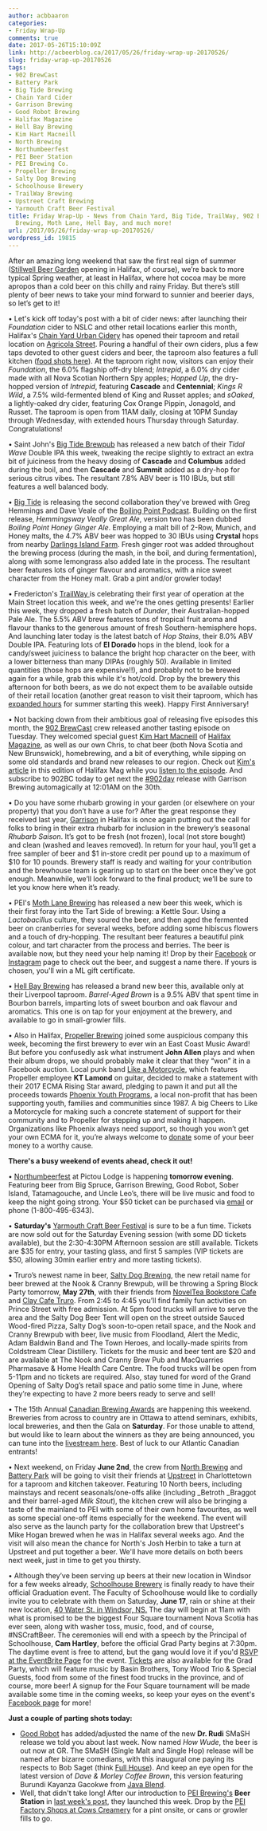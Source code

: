 ```yaml
---
author: acbbaaron
categories:
- Friday Wrap-Up
comments: true
date: 2017-05-26T15:10:09Z
link: http://acbeerblog.ca/2017/05/26/friday-wrap-up-20170526/
slug: friday-wrap-up-20170526
tags:
- 902 BrewCast
- Battery Park
- Big Tide Brewing
- Chain Yard Cider
- Garrison Brewing
- Good Robot Brewing
- Halifax Magazine
- Hell Bay Brewing
- Kim Hart Macneill
- North Brewing
- Northumbeerfest
- PEI Beer Station
- PEI Brewing Co.
- Propeller Brewing
- Salty Dog Brewing
- Schoolhouse Brewery
- TrailWay Brewing
- Upstreet Craft Brewing
- Yarmouth Craft Beer Festival
title: Friday Wrap-Up - News from Chain Yard, Big Tide, TrailWay, 902 BrewCast, Garrison
  Brewing, Moth Lane, Hell Bay, and much more!
url: /2017/05/26/friday-wrap-up-20170526/
wordpress_id: 19815
---
```


After an amazing long weekend that saw the first real sign of summer ([Stillwell Beer Garden](http://www.barstillwell.com/beergarden) opening in Halifax, of course), we’re back to more typical Spring weather, at least in Halifax, where hot cocoa may be more apropos than a cold beer on this chilly and rainy Friday. But there’s still plenty of beer news to take your mind forward to sunnier and beerier days, so let’s get to it!

• Let's kick off today's post with a bit of cider news: after launching their _Foundation_ cider to NSLC and other retail locations earlier this month, Halifax's [Chain Yard Urban Cidery](http://www.chainyardcider.com/) has opened their taproom and retail location on [Agricola Street](https://goo.gl/maps/zYwhuCxSbqs). Pouring a handful of their own ciders, plus a few taps devoted to other guest ciders and beer, the taproom also features a full kitchen ([food shots here](https://www.instagram.com/unchainedkitchen/)). At the taproom right now, visitors can enjoy their _Foundation_, the 6.0% flagship off-dry blend; _Intrepid_, a 6.0% dry cider made with all Nova Scotian Northern Spy apples; _Hopped Up_, the dry-hopped version of _Intrepid_, featuring **Cascade** and **Centennial**; _Kings R Wild_, a 7.5% wild-fermented blend of King and Russet apples; and _sOaked_, a lightly-oaked dry cider, featuring Cox Orange Pippin, Jonagold, and Russet. The taproom is open from 11AM daily, closing at 10PM Sunday through Wednesday, with extended hours Thursday through Saturday. Congratulations!

• Saint John's [Big Tide Brewpub](http://www.bigtidebrew.com/) has released a new batch of their _Tidal Wave_ Double IPA this week, tweaking the recipe slightly to extract an extra bit of juiciness from the heavy dosing of **Cascade** and **Columbus** added during the boil, and then **Cascade** and **Summit** added as a dry-hop for serious citrus vibes. The resultant 7.8% ABV beer is 110 IBUs, but still features a well balanced body.

• [Big Tide](http://www.bigtidebrew.com/) is releasing the second collaboration they've brewed with Greg Hemmings and Dave Veale of the [Boiling Point Podcast](http://www.hemmingscast.com/). Building on the first release, _Hemmingsway Veally Great Ale_, version two has been dubbed _Boiling Point Honey Ginger Ale_. Employing a malt bill of 2-Row, Munich, and Honey malts, the 4.7% ABV beer was hopped to 30 IBUs using **Crystal** hops from nearby [Darlings Island Farm](https://www.facebook.com/darlingsislandfarm/). Fresh ginger root was added throughout the brewing process (during the mash, in the boil, and during fermentation), along with some lemongrass also added late in the process. The resultant beer features lots of ginger flavour and aromatics, with a nice sweet character from the Honey malt. Grab a pint and/or growler today!

• Fredericton's [TrailWay ](http://www.trailwaybrewing.com/)is celebrating their first year of operation at the Main Street location this week, and we're the ones getting presents! Earlier this week, they dropped a fresh batch of _Dunder_, their Australian-hopped Pale Ale. The 5.5% ABV brew features tons of tropical fruit aroma and flavour thanks to the generous amount of fresh Southern-hemisphere hops. And launching later today is the latest batch of _Hop Stains_, their 8.0% ABV Double IPA. Featuring lots of **El Dorado** hops in the blend, look for a candy/sweet juiciness to balance the bright hop character on the beer, with a lower bitterness than many DIPAs (roughly 50). Available in limited quantities (those hops are expensive!!), and probably not to be brewed again for a while, grab this while it's hot/cold. Drop by the brewery this afternoon for both beers, as we do not expect them to be available outside of their retail location (another great reason to visit their taproom, which has [expanded hours](https://www.facebook.com/pg/trailwaybrewing/about/?ref=page_internal) for summer starting this week). Happy First Anniversary!

• Not backing down from their ambitious goal of releasing five episodes this month, the [902 BrewCast](http://www.902brewcast.com/) crew released another tasting episode on Tuesday. They welcomed special guest [Kim Hart Macneill](http://kimhartmacneill.ca/) of [Halifax Magazine](http://halifaxmag.com/), as well as our own Chris, to chat beer (both Nova Scotia and New Brunswick), homebrewing, and a bit of everything, while sipping on some old standards and brand new releases to our region. Check out [Kim's article](http://halifaxmag.com/food-wine-blog/must-try-beers-collaborating-with-902-brewcast/) in this edition of Halifax Mag while you [listen to the episode](https://902brewcast.simplecast.fm/23). And subscribe to 902BC today to get next the [#902day](https://twitter.com/search?f=tweets&vertical=default&q=%23902sday) release with Garrison Brewing automagically at 12:01AM on the 30th.

• Do you have some rhubarb growing in your garden (or elsewhere on your property) that you don’t have a use for? After the great response they received last year, [Garrison](http://garrisonbrewing.com/) in Halifax is once again putting out the call for folks to bring in their extra rhubarb for inclusion in the brewery’s seasonal _Rhubarb Saison_. It’s got to be fresh (not frozen), local (not store bought) and clean (washed and leaves removed). In return for your haul, you’ll get a free sampler of beer and $1 in-store credit per pound up to a maximum of $10 for 10 pounds. Brewery staff is ready and waiting for your contribution and the brewhouse team is gearing up to start on the beer once they’ve got enough. Meanwhile, we’ll look forward to the final product; we’ll be sure to let you know here when it’s ready.

• PEI's [Moth Lane Brewing](https://www.facebook.com/MothLaneBrewing/) has released a new beer this week, which is their first foray into the Tart Side of brewing: a Kettle Sour. Using a _Lactobacillus_ culture, they soured the beer, and then aged the fermented beer on cranberries for several weeks, before adding some hibiscus flowers and a touch of dry-hopping. The resultant beer features a beautiful pink colour, and tart character from the process and berries. The beer is available now, but they need your help naming it! Drop by their [Facebook](https://www.facebook.com/MothLaneBrewing/photos/a.472507026290726.1073741829.439691122905650/627651204109640/?type=3&theater) or [Instagram](https://www.instagram.com/p/BUic8GRloNf/) page to check out the beer, and suggest a name there. If yours is chosen, you'll win a ML gift certificate.

• [Hell Bay Brewing](http://www.hellbaybrewing.com/) has released a brand new beer this, available only at their Liverpool taproom. _Barrel-Aged Brown_ is a 9.5% ABV that spent time in Bourbon barrels, imparting lots of sweet bourbon and oak flavour and aromatics. This one is on tap for your enjoyment at the brewery, and available to go in small-growler fills.

• Also in Halifax, [Propeller Brewing](http://www.drinkpropeller.ca/) joined some auspicious company this week, becoming the first brewery to ever win an East Coast Music Award! But before you confusedly ask what instrument **John Allen** plays and when their album drops, we should probably make it clear that they “won” it in a Facebook auction. Local punk band [Like a Motorcycle](http://www.likeamotorcycle.com/#home), which features Propeller employee **KT Lamond** on guitar, decided to make a statement with their 2017 ECMA Rising Star award, pledging to pawn it and put all the proceeds towards [Phoenix Youth Programs](https://phoenixyouth.ca/), a local non-profit that has been supporting youth, families and communities since 1987. A big Cheers to Like a Motorcycle for making such a concrete statement of support for their community and to Propeller for stepping up and making it happen. Organizations like Phoenix always need support, so though you won’t get your own ECMA for it, you’re always welcome to [donate](https://www.canadahelps.org/dn/28681) some of your beer money to a worthy cause.

**There's a busy weekend of events ahead, check it out!**

• [Northumbeerfest](http://pictoulodge.com/northumbeerfest/) at Pictou Lodge is happening **tomorrow evening**. Featuring beer from Big Spruce, Garrison Brewing, Good Robot, Sober Island, Tatamagouche, and Uncle Leo’s, there will be live music and food to keep the night going strong. Your $50 ticket can be purchased via [email](mailto:reservations@pictoulodge.com) or phone (1-800-495-6343).

• **Saturday's** [Yarmouth Craft Beer Festival](https://www.yarmouthcraftbeer.com/) is sure to be a fun time. Tickets are now sold out for the Saturday Evening session (with some DD tickets available), but the 2:30-4:30PM Afternoon session are still available. Tickets are $35 for entry, your tasting glass, and first 5 samples (VIP tickets are $50, allowing 30min earlier entry and more tasting tickets).

• Truro’s newest name in beer, [Salty Dog Brewing](http://www.saltydogbrewco.ca/), the new retail name for beer brewed at the Nook & Cranny Brewpub, will be throwing a Spring Block Party tomorrow, **May 27th**, with their friends from [NovelTea Bookstore Cafe](http://www.ntbookstore.com/) and [Clay Cafe Truro](http://www.claycafetruro.com/). From 2:45 to 4:45 you’ll find family fun activities on Prince Street with free admission. At 5pm food trucks will arrive to serve the area and the Salty Dog Beer Tent will open on the street outside Sauced Wood-fired Pizza, Salty Dog’s soon-to-open retail space, and the Nook and Cranny Brewpub with beer, live music from Floodland, Alert the Medic, Adam Baldwin Band and The Town Heroes, and locally-made spirits from Coldstream Clear Distillery. Tickets for the music and beer tent are $20 and are available at The Nook and Cranny Brew Pub and MacQuarries Pharmasave & Home Health Care Centre. The food trucks will be open from 5-11pm and no tickets are required. Also, stay tuned for word of the Grand Opening of Salty Dog’s retail space and patio some time in June, where they’re expecting to have 2 more beers ready to serve and sell!

• The 15th Annual [Canadian Brewing Awards](https://www.canadianbrewingawards.com/) are happening this weekend. Breweries from across to country are in Ottawa to attend seminars, exhibits, local breweries, and then the Gala on **Saturday**. For those unable to attend, but would like to learn about the winners as they are being announced, you can tune into the [livestream here](https://www.canadianbrewingawards.com/live-stream/). Best of luck to our Atlantic Canadian entrants!

• Next weekend, on Friday **June 2nd**, the crew from [North Brewing](http://www.northbrewing.ca/) and [Battery Park](http://batterypark.ca/) will be going to visit their friends at [Upstreet](http://upstreetcraftbrewing.com) in Charlottetown for a taproom and kitchen takeover. Featuring 10 North beers, including mainstays and recent seasonals/one-offs alike (including _Betroth _Braggot and their barrel-aged _Milk Stout_), the kitchen crew will also be bringing a taste of the mainland to PEI with some of their own home favourites, as well as some special one-off items especially for the weekend. The event will also serve as the launch party for the collaboration brew that Upstreet's Mike Hogan brewed when he was in Halifax several weeks ago. And the visit will also mean the chance for North's Josh Herbin to take a turn at Upstreet and put together a beer. We'll have more details on both beers next week, just in time to get you thirsty.

• Although they’ve been serving up beers at their new location in Windsor for a few weeks already, [Schoolhouse Brewery](http://schoolhousebrewery.ca/) is finally ready to have their official Graduation event. The Faculty of Schoolhouse would like to cordially invite you to celebrate with them on Saturday, **June 17**, rain or shine at their new location,  [40 Water St. in Windsor, NS.](http://maps.apple.com/?q=40%20Water%20St.%20in%20Windsor,%20NS.) The day will begin at 11am with what is promised to be the biggest Four Square tournament Nova Scotia has ever seen, along with washer toss, music, food, and of course, #NSCraftBeer. The ceremonies will end with a speech by the Principal of Schoolhouse, **Cam Hartley**, before the official Grad Party begins at 7:30pm. The daytime event is free to attend, but the gang would love it if you'd [RSVP at the EventBrite Page](https://www.eventbrite.ca/e/schoolhouse-brewery-graduation-2017-grad-party-tickets-34574051920#tickets) for the event. [Tickets](https://www.eventbrite.ca/e/schoolhouse-brewery-graduation-2017-grad-party-tickets-34574051920#tickets) are also available for the Grad Party, which will feature music by Basin Brothers, Tony Wood Trio & Special Guests, food from some of the finest food trucks in the province, and of course, more beer! A signup for the Four Square tournament will be made available some time in the coming weeks, so keep your eyes on the event's [Facebook page](https://www.facebook.com/events/447653175584740/) for more!

**Just a couple of parting shots today:**

- [Good Robot](http://goodrobotbrewing.ca) has added/adjusted the name of the new **Dr. Rudi** SMaSH release we told you about last week. Now named _How Wude_, the beer is out now at GR. The SMaSH (Single Malt and Single Hop) release will be named after bizarre comedians, with this inaugural one paying its respects to Bob Saget (think [Full House](https://media.giphy.com/media/Dc0MtbBpdkrjG/giphy.gif)). And keep an eye open for the latest version of  _Dave & Morley Coffee Brown_, this version featuring Burundi Kayanza Gacokwe from [Java Blend](http://javablendcoffee.com/).
- Well, that didn't take long! After our introduction to [PEI Brewing's](http://peibrewingcompany.com/) **Beer Station** in [last week's post](http://acbeerblog.ca/2017/05/19/friday-wrap-up-20170519/), they launched this week. Drop by the [PEI Factory Shops at Cows Creamery](http://peifactoryshops.com/) for a pint onsite, or cans or growler fills to go.
